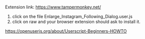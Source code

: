 Extension link: https://www.tampermonkey.net/

1. click on the file Enlarge_Instagram_Following_Dialog.user.js
2. click on raw and your browser extension should ask to install it.

https://openuserjs.org/about/Userscript-Beginners-HOWTO

